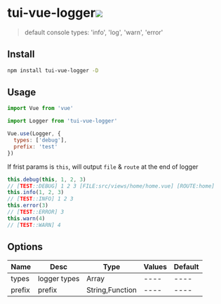 # tui-vue-logger[<img src="https://img.shields.io/npm/v/tui-vue-logger.svg">](https://www.npmjs.com/package/tui-vue-logger)
> default console types: 'info', 'log', 'warn', 'error'

## Install

```bash
npm install tui-vue-logger -D
```

## Usage

```js
import Vue from 'vue'

import Logger from 'tui-vue-logger'

Vue.use(Logger, {
  types: ['debug'],
  prefix: 'test'
})
```

If frist params is `this`, will output `file` & `route` at the end of logger
```js
this.debug(this, 1, 2, 3)
// [TEST::DEBUG] 1 2 3 [FILE:src/views/home/home.vue] [ROUTE:home]
this.info(1, 2, 3)
// [TEST::INFO] 1 2 3
this.error(3)
// [TEST::ERROR] 3
this.warn(4)
// [TEST::WARN] 4
```

## Options

| Name   | Desc        | Type   | Values | Default |
| ------ | ----------- | ------ | ---- | ---- |
| types  | logger types | Array  | ---- | ---- |
| prefix  | prefix | String,Function  | ---- | ---- |
